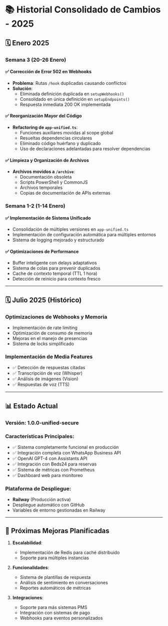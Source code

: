 # 📚 Historial Consolidado de Cambios - 2025

## 🗓️ Enero 2025

### Semana 3 (20-26 Enero)

#### ✅ Corrección de Error 502 en Webhooks
- **Problema**: Rutas `/hook` duplicadas causando conflictos
- **Solución**: 
  - Eliminada definición duplicada en `setupWebhooks()`
  - Consolidado en única definición en `setupEndpoints()`
  - Respuesta inmediata 200 OK implementada

#### ✅ Reorganización Mayor del Código
- **Refactoring de `app-unified.ts`**:
  - Funciones auxiliares movidas al scope global
  - Resueltas dependencias circulares
  - Eliminado código huérfano y duplicado
  - Uso de declaraciones adelantadas para resolver dependencias

#### ✅ Limpieza y Organización de Archivos
- **Archivos movidos a `/archive`**:
  - Documentación obsoleta
  - Scripts PowerShell y CommonJS
  - Archivos temporales
  - Copias de documentación de APIs externas

### Semana 1-2 (1-14 Enero)

#### ✅ Implementación de Sistema Unificado
- Consolidación de múltiples versiones en `app-unified.ts`
- Implementación de configuración automática para múltiples entornos
- Sistema de logging mejorado y estructurado

#### ✅ Optimizaciones de Performance
- Buffer inteligente con delays adaptativos
- Sistema de colas para prevenir duplicados
- Cache de contexto temporal (TTL 1 hora)
- Detección de reinicio para contexto fresco

---

## 🗓️ Julio 2025 (Histórico)

### Optimizaciones de Webhooks y Memoria
- Implementación de rate limiting
- Optimización de consumo de memoria
- Mejoras en el manejo de presencias
- Sistema de locks simplificado

### Implementación de Media Features
- ✅ Detección de respuestas citadas
- ✅ Transcripción de voz (Whisper)
- ✅ Análisis de imágenes (Vision)
- ✅ Respuestas de voz (TTS)

---

## 📊 Estado Actual

### Versión: 1.0.0-unified-secure

### Características Principales:
- ✅ Sistema completamente funcional en producción
- ✅ Integración completa con WhatsApp Business API
- ✅ OpenAI GPT-4 con Assistants API
- ✅ Integración con Beds24 para reservas
- ✅ Sistema de métricas con Prometheus
- ✅ Dashboard web para monitoreo

### Plataforma de Despliegue:
- **Railway** (Producción activa)
- Despliegue automático con GitHub
- Variables de entorno gestionadas en Railway

---

## 🔮 Próximas Mejoras Planificadas

1. **Escalabilidad**:
   - Implementación de Redis para caché distribuido
   - Soporte para múltiples instancias

2. **Funcionalidades**:
   - Sistema de plantillas de respuesta
   - Análisis de sentimiento en conversaciones
   - Reportes automáticos de métricas

3. **Integraciones**:
   - Soporte para más sistemas PMS
   - Integración con sistemas de pago
   - Webhooks para eventos personalizados